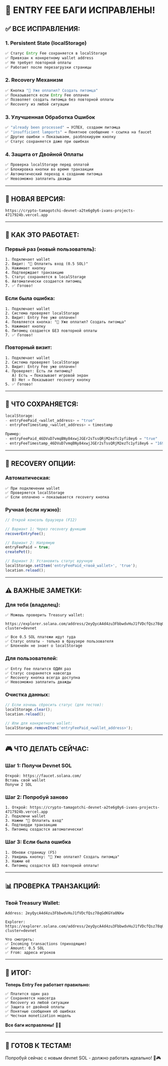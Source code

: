 # 🔧 ENTRY FEE БАГИ ИСПРАВЛЕНЫ!

## ✅ **ВСЕ ИСПРАВЛЕНИЯ:**

### **1. Persistent State (localStorage)**
```javascript
✅ Статус Entry Fee сохраняется в localStorage
✅ Привязан к конкретному wallet address
✅ Не требует повторной оплаты
✅ Работает после перезагрузки страницы
```

### **2. Recovery Механизм**
```javascript
✅ Кнопка "🔧 Уже оплатил? Создать питомца"
✅ Показывается если Entry Fee оплачен
✅ Позволяет создать питомца без повторной оплаты
✅ Recovery из любой ситуации
```

### **3. Улучшенная Обработка Ошибок**
```javascript
✅ "already been processed" → УСПЕХ, создаем питомца
✅ "insufficient lamports" → Понятное сообщение + ссылка на faucet
✅ Другие ошибки → Показываем, разблокируем кнопку
✅ Статус сохраняется даже при ошибках
```

### **4. Защита от Двойной Оплаты**
```javascript
✅ Проверка localStorage перед оплатой
✅ Блокировка кнопки во время транзакции
✅ Автоматический переход к созданию питомца
✅ Невозможно заплатить дважды
```

---

## 🔗 **НОВАЯ ВЕРСИЯ:**

```
https://crypto-tamagotchi-devnet-a2te6g0y6-ivans-projects-4717924b.vercel.app
```

---

## 🎯 **КАК ЭТО РАБОТАЕТ:**

### **Первый раз (новый пользователь):**
```
1. Подключает wallet
2. Видит: "💎 Оплатить вход (0.5 SOL)"
3. Нажимает кнопку
4. Подтверждает транзакцию
5. Статус сохраняется в localStorage
6. Автоматически создается питомец
7. ✅ Готово!
```

### **Если была ошибка:**
```
1. Подключает wallet
2. Система проверяет localStorage
3. Видит: Entry Fee уже оплачен!
4. Появляется кнопка: "🔧 Уже оплатил? Создать питомца"
5. Нажимает кнопку
6. Питомец создается БЕЗ повторной оплаты
7. ✅ Готово!
```

### **Повторный визит:**
```
1. Подключает wallet
2. Система проверяет localStorage
3. Видит: Entry Fee уже оплачен!
4. Проверяет: Есть ли питомец?
   A) Есть → Показывает игровой экран
   B) Нет → Показывает recovery кнопку
5. ✅ Готово!
```

---

## 💾 **ЧТО СОХРАНЯЕТСЯ:**

```javascript
localStorage:
- entryFeePaid_<wallet_address> = "true"
- entryFeeTimestamp_<wallet_address> = timestamp

Пример:
- entryFeePaid_46DVuD7vmqBNy84xwjJGEr2sTssQRjM2ezTc1yfi8ey6 = "true"
- entryFeeTimestamp_46DVuD7vmqBNy84xwjJGEr2sTssQRjM2ezTc1yfi8ey6 = "1696204800000"
```

---

## 🔧 **RECOVERY ОПЦИИ:**

### **Автоматическая:**
```
✅ При подключении wallet
✅ Проверяется localStorage
✅ Если оплачено → показывается recovery кнопка
```

### **Ручная (если нужно):**
```javascript
// Открой консоль браузера (F12)

// Вариант 1: Через recovery функцию
recoverEntryFee();

// Вариант 2: Напрямую
entryFeePaid = true;
createPet();

// Вариант 3: Установить статус вручную
localStorage.setItem('entryFeePaid_<твой_wallet>', 'true');
location.reload();
```

---

## ⚠️ **ВАЖНЫЕ ЗАМЕТКИ:**

### **Для тебя (владелец):**
```
✅ Можешь проверить Treasury wallet:
   https://explorer.solana.com/address/2eyQycA4d4zu3FbbwdvHuJ1fVDcfQsz78qGdKGYa8NXw?cluster=devnet

✅ Все 0.5 SOL платежи идут туда
✅ Статус оплаты - только в браузере пользователя
✅ Блокчейн не знает о localStorage
```

### **Для пользователей:**
```
✅ Entry Fee платится ОДИН раз
✅ Статус сохраняется навсегда
✅ Recovery кнопка всегда доступна
✅ Невозможно заплатить дважды
```

### **Очистка данных:**
```javascript
// Если хочешь сбросить статус (для тестов):
localStorage.clear();
location.reload();

// Или для конкретного wallet:
localStorage.removeItem('entryFeePaid_<wallet_address>');
```

---

## 🎮 **ЧТО ДЕЛАТЬ СЕЙЧАС:**

### **Шаг 1: Получи Devnet SOL**
```
Открой: https://faucet.solana.com/
Вставь свой wallet
Получи 2 SOL
```

### **Шаг 2: Попробуй заново**
```
1. Открой: https://crypto-tamagotchi-devnet-a2te6g0y6-ivans-projects-4717924b.vercel.app
2. Подключи wallet
3. Нажми "💎 Оплатить вход"
4. Подтверди транзакцию
5. Питомец создастся автоматически!
```

### **Шаг 3: Если была ошибка**
```
1. Обнови страницу (F5)
2. Увидишь кнопку: "🔧 Уже оплатил? Создать питомца"
3. Нажми её
4. Питомец создастся БЕЗ повторной оплаты!
```

---

## 📊 **ПРОВЕРКА ТРАНЗАКЦИЙ:**

### **Твой Treasury Wallet:**
```
Address: 2eyQycA4d4zu3FbbwdvHuJ1fVDcfQsz78qGdKGYa8NXw

Explorer:
https://explorer.solana.com/address/2eyQycA4d4zu3FbbwdvHuJ1fVDcfQsz78qGdKGYa8NXw?cluster=devnet

Что смотреть:
✅ Incoming transactions (приходящие)
✅ Amount: 0.5 SOL
✅ From: адреса игроков
```

---

## 🎊 **ИТОГ:**

**Теперь Entry Fee работает правильно:**
```
✅ Платится один раз
✅ Сохраняется навсегда
✅ Recovery из любой ситуации
✅ Защита от двойной оплаты
✅ Понятные сообщения об ошибках
✅ Честная monetization модель
```

**Все баги исправлены!** 🔧✅

---

## 🚀 **ГОТОВ К ТЕСТАМ!**

Попробуй сейчас с новым devnet SOL - должно работать идеально! 💎🎮


